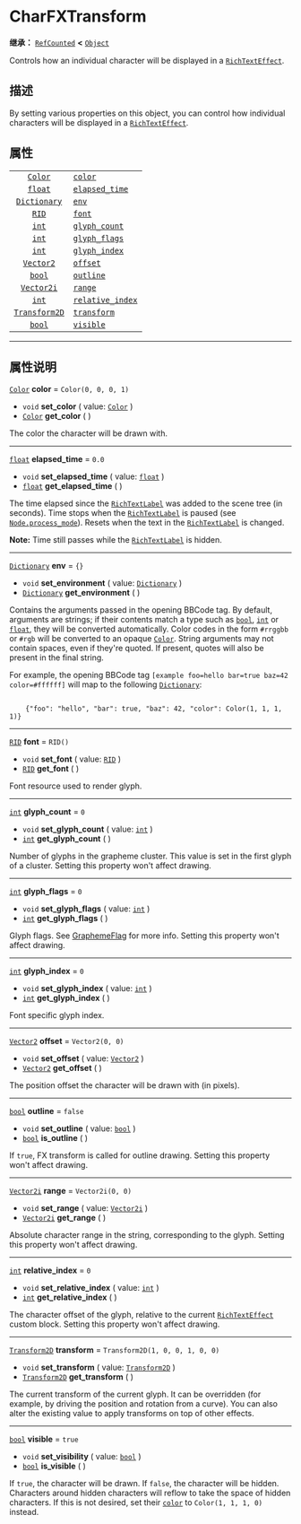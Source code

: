 <!-- ⚠ 请勿编辑本文件 ⚠ -->
<!-- 本文档使用脚本从 WeDot 引擎源码仓库生成。 -->
<!-- 生成脚本：https://github.com/WeDot-Engine/WeDot/tree/master/doc/tools/make_md.py； -->
<!-- 原文件：https://github.com/WeDot-Engine/WeDot/tree/master/doc/classes/CharFXTransform.xml。 -->

<div id="_class_charfxtransform"></div>

# CharFXTransform

**继承：** [`RefCounted`](class_refcounted.md) **<** [`Object`](class_object.md)

Controls how an individual character will be displayed in a [`RichTextEffect`](class_richtexteffect.md).

## 描述

By setting various properties on this object, you can control how individual characters will be displayed in a [`RichTextEffect`](class_richtexteffect.md).

## 属性

|||
|:-:|:--|
| [`Color`](class_color.md)             | [`color`](class_charfxtransform.md#class_charfxtransform_property_color)                   | ``Color(0, 0, 0, 1)``             |
| [`float`](class_float.md)             | [`elapsed_time`](class_charfxtransform.md#class_charfxtransform_property_elapsed_time)     | ``0.0``                           |
| [`Dictionary`](class_dictionary.md)   | [`env`](class_charfxtransform.md#class_charfxtransform_property_env)                       | ``{}``                            |
| [`RID`](class_rid.md)                 | [`font`](class_charfxtransform.md#class_charfxtransform_property_font)                     | ``RID()``                         |
| [`int`](class_int.md)                 | [`glyph_count`](class_charfxtransform.md#class_charfxtransform_property_glyph_count)       | ``0``                             |
| [`int`](class_int.md)                 | [`glyph_flags`](class_charfxtransform.md#class_charfxtransform_property_glyph_flags)       | ``0``                             |
| [`int`](class_int.md)                 | [`glyph_index`](class_charfxtransform.md#class_charfxtransform_property_glyph_index)       | ``0``                             |
| [`Vector2`](class_vector2.md)         | [`offset`](class_charfxtransform.md#class_charfxtransform_property_offset)                 | ``Vector2(0, 0)``                 |
| [`bool`](class_bool.md)               | [`outline`](class_charfxtransform.md#class_charfxtransform_property_outline)               | ``false``                         |
| [`Vector2i`](class_vector2i.md)       | [`range`](class_charfxtransform.md#class_charfxtransform_property_range)                   | ``Vector2i(0, 0)``                |
| [`int`](class_int.md)                 | [`relative_index`](class_charfxtransform.md#class_charfxtransform_property_relative_index) | ``0``                             |
| [`Transform2D`](class_transform2d.md) | [`transform`](class_charfxtransform.md#class_charfxtransform_property_transform)           | ``Transform2D(1, 0, 0, 1, 0, 0)`` |
| [`bool`](class_bool.md)               | [`visible`](class_charfxtransform.md#class_charfxtransform_property_visible)               | ``true``                          |

<!-- rst-class:: classref-section-separator -->

---

## 属性说明

<div id="_class_charfxtransform_property_color"></div>

[`Color`](class_color.md) **color** = ``Color(0, 0, 0, 1)`` <div id="class_charfxtransform_property_color"></div>

- `void` **set_color** ( value: [`Color`](class_color.md) )
- [`Color`](class_color.md) **get_color** ( )

The color the character will be drawn with.

<!-- rst-class:: classref-item-separator -->

---

<div id="_class_charfxtransform_property_elapsed_time"></div>

[`float`](class_float.md) **elapsed_time** = ``0.0`` <div id="class_charfxtransform_property_elapsed_time"></div>

- `void` **set_elapsed_time** ( value: [`float`](class_float.md) )
- [`float`](class_float.md) **get_elapsed_time** ( )

The time elapsed since the [`RichTextLabel`](class_richtextlabel.md) was added to the scene tree (in seconds). Time stops when the [`RichTextLabel`](class_richtextlabel.md) is paused (see [`Node.process_mode`](class_node.md#class_node_property_process_mode)). Resets when the text in the [`RichTextLabel`](class_richtextlabel.md) is changed.

 **Note:** Time still passes while the [`RichTextLabel`](class_richtextlabel.md) is hidden.

<!-- rst-class:: classref-item-separator -->

---

<div id="_class_charfxtransform_property_env"></div>

[`Dictionary`](class_dictionary.md) **env** = ``{}`` <div id="class_charfxtransform_property_env"></div>

- `void` **set_environment** ( value: [`Dictionary`](class_dictionary.md) )
- [`Dictionary`](class_dictionary.md) **get_environment** ( )

Contains the arguments passed in the opening BBCode tag. By default, arguments are strings; if their contents match a type such as [`bool`](class_bool.md), [`int`](class_int.md) or [`float`](class_float.md), they will be converted automatically. Color codes in the form `#rrggbb` or `#rgb` will be converted to an opaque [`Color`](class_color.md). String arguments may not contain spaces, even if they're quoted. If present, quotes will also be present in the final string.

For example, the opening BBCode tag `[example foo=hello bar=true baz=42 color=#ffffff]` will map to the following [`Dictionary`](class_dictionary.md):

```

    {"foo": "hello", "bar": true, "baz": 42, "color": Color(1, 1, 1, 1)}
```



<!-- rst-class:: classref-item-separator -->

---

<div id="_class_charfxtransform_property_font"></div>

[`RID`](class_rid.md) **font** = ``RID()`` <div id="class_charfxtransform_property_font"></div>

- `void` **set_font** ( value: [`RID`](class_rid.md) )
- [`RID`](class_rid.md) **get_font** ( )

Font resource used to render glyph.

<!-- rst-class:: classref-item-separator -->

---

<div id="_class_charfxtransform_property_glyph_count"></div>

[`int`](class_int.md) **glyph_count** = ``0`` <div id="class_charfxtransform_property_glyph_count"></div>

- `void` **set_glyph_count** ( value: [`int`](class_int.md) )
- [`int`](class_int.md) **get_glyph_count** ( )

Number of glyphs in the grapheme cluster. This value is set in the first glyph of a cluster. Setting this property won't affect drawing.

<!-- rst-class:: classref-item-separator -->

---

<div id="_class_charfxtransform_property_glyph_flags"></div>

[`int`](class_int.md) **glyph_flags** = ``0`` <div id="class_charfxtransform_property_glyph_flags"></div>

- `void` **set_glyph_flags** ( value: [`int`](class_int.md) )
- [`int`](class_int.md) **get_glyph_flags** ( )

Glyph flags. See [GraphemeFlag](#enum_textserver_graphemeflag) for more info. Setting this property won't affect drawing.

<!-- rst-class:: classref-item-separator -->

---

<div id="_class_charfxtransform_property_glyph_index"></div>

[`int`](class_int.md) **glyph_index** = ``0`` <div id="class_charfxtransform_property_glyph_index"></div>

- `void` **set_glyph_index** ( value: [`int`](class_int.md) )
- [`int`](class_int.md) **get_glyph_index** ( )

Font specific glyph index.

<!-- rst-class:: classref-item-separator -->

---

<div id="_class_charfxtransform_property_offset"></div>

[`Vector2`](class_vector2.md) **offset** = ``Vector2(0, 0)`` <div id="class_charfxtransform_property_offset"></div>

- `void` **set_offset** ( value: [`Vector2`](class_vector2.md) )
- [`Vector2`](class_vector2.md) **get_offset** ( )

The position offset the character will be drawn with (in pixels).

<!-- rst-class:: classref-item-separator -->

---

<div id="_class_charfxtransform_property_outline"></div>

[`bool`](class_bool.md) **outline** = ``false`` <div id="class_charfxtransform_property_outline"></div>

- `void` **set_outline** ( value: [`bool`](class_bool.md) )
- [`bool`](class_bool.md) **is_outline** ( )

If `true`, FX transform is called for outline drawing. Setting this property won't affect drawing.

<!-- rst-class:: classref-item-separator -->

---

<div id="_class_charfxtransform_property_range"></div>

[`Vector2i`](class_vector2i.md) **range** = ``Vector2i(0, 0)`` <div id="class_charfxtransform_property_range"></div>

- `void` **set_range** ( value: [`Vector2i`](class_vector2i.md) )
- [`Vector2i`](class_vector2i.md) **get_range** ( )

Absolute character range in the string, corresponding to the glyph. Setting this property won't affect drawing.

<!-- rst-class:: classref-item-separator -->

---

<div id="_class_charfxtransform_property_relative_index"></div>

[`int`](class_int.md) **relative_index** = ``0`` <div id="class_charfxtransform_property_relative_index"></div>

- `void` **set_relative_index** ( value: [`int`](class_int.md) )
- [`int`](class_int.md) **get_relative_index** ( )

The character offset of the glyph, relative to the current [`RichTextEffect`](class_richtexteffect.md) custom block. Setting this property won't affect drawing.

<!-- rst-class:: classref-item-separator -->

---

<div id="_class_charfxtransform_property_transform"></div>

[`Transform2D`](class_transform2d.md) **transform** = ``Transform2D(1, 0, 0, 1, 0, 0)`` <div id="class_charfxtransform_property_transform"></div>

- `void` **set_transform** ( value: [`Transform2D`](class_transform2d.md) )
- [`Transform2D`](class_transform2d.md) **get_transform** ( )

The current transform of the current glyph. It can be overridden (for example, by driving the position and rotation from a curve). You can also alter the existing value to apply transforms on top of other effects.

<!-- rst-class:: classref-item-separator -->

---

<div id="_class_charfxtransform_property_visible"></div>

[`bool`](class_bool.md) **visible** = ``true`` <div id="class_charfxtransform_property_visible"></div>

- `void` **set_visibility** ( value: [`bool`](class_bool.md) )
- [`bool`](class_bool.md) **is_visible** ( )

If `true`, the character will be drawn. If `false`, the character will be hidden. Characters around hidden characters will reflow to take the space of hidden characters. If this is not desired, set their [`color`](class_charfxtransform.md#class_charfxtransform_property_color) to `Color(1, 1, 1, 0)` instead.

[^virtual]: 本方法通常需要用户覆盖才能生效。
[^const]: 本方法无副作用，不会修改该实例的任何成员变量。
[^vararg]: 本方法除了能接受在此处描述的参数外，还能够继续接受任意数量的参数。
[^constructor]: 本方法用于构造某个类型。
[^static]: 调用本方法无需实例，可直接使用类名进行调用。
[^operator]: 本方法描述的是使用本类型作为左操作数的有效运算符。
[^bitfield]: 这个值是由下列位标志构成位掩码的整数。
[^void]: 无返回值。
